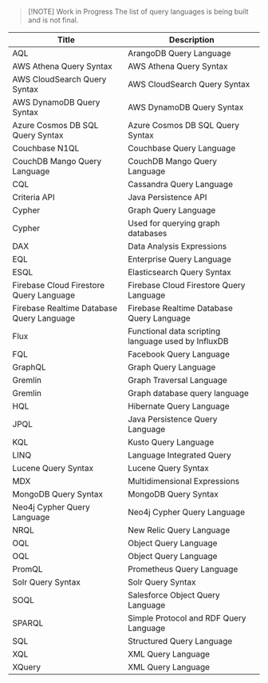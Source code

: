 
> [!NOTE] Work in Progress
> The list of query languages is being built and is not final.

| Title | Description |
|-----|-----------|
| AQL |	ArangoDB Query Language |
| AWS Athena Query Syntax | AWS Athena Query Syntax |
| AWS CloudSearch Query Syntax | AWS CloudSearch Query Syntax |
| AWS DynamoDB Query Syntax | AWS DynamoDB Query Syntax |
| Azure Cosmos DB SQL Query Syntax | Azure Cosmos DB SQL Query Syntax |
| Couchbase N1QL | Couchbase Query Language |
| CouchDB Mango Query Language | CouchDB Mango Query Language |
| CQL | Cassandra Query Language |
| Criteria API | Java Persistence API |
| Cypher | Graph Query Language |
| Cypher | Used for querying graph databases |
| DAX | Data Analysis Expressions |
| EQL | Enterprise Query Language |
| ESQL | Elasticsearch Query Syntax |
| Firebase Cloud Firestore Query Language | Firebase Cloud Firestore Query Language |
| Firebase Realtime Database Query Language | Firebase Realtime Database Query Language |
| Flux | Functional data scripting language used by InfluxDB |
| FQL | Facebook Query Language |
| GraphQL | Graph Query Language |
| Gremlin | Graph Traversal Language |
| Gremlin | Graph database query language |
| HQL | Hibernate Query Language |
| JPQL | Java Persistence Query Language |
| KQL | Kusto Query Language |
| LINQ | Language Integrated Query |
| Lucene Query Syntax | Lucene Query Syntax |
| MDX | Multidimensional Expressions |
| MongoDB Query Syntax | MongoDB Query Syntax |
| Neo4j Cypher Query Language | Neo4j Cypher Query Language |
| NRQL | New Relic Query Language |
| OQL | Object Query Language |
| OQL | Object Query Language |
| PromQL | Prometheus Query Language |
| Solr Query Syntax | Solr Query Syntax |
| SOQL | Salesforce Object Query Language |
| SPARQL | Simple Protocol and RDF Query Language |
| SQL | Structured Query Language |
| XQL | XML Query Language |
| XQuery | XML Query Language |
